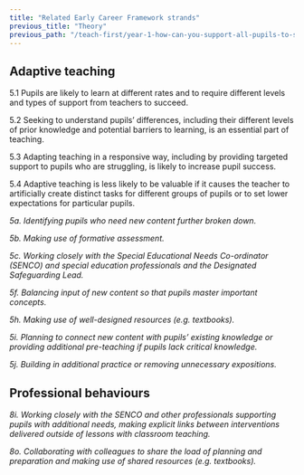 ```yaml
---
title: "Related Early Career Framework strands"
previous_title: "Theory"
previous_path: "/teach-first/year-1-how-can-you-support-all-pupils-to-succeed/summer-week-3-ect-theory"
---
```


## Adaptive teaching

5.1 Pupils are likely to learn at different rates and to require different levels and types of support from teachers to succeed.

5.2 Seeking to understand pupils’ differences, including their different levels of prior knowledge and potential barriers to learning, is an essential part of teaching.

5.3 Adapting teaching in a responsive way, including by providing targeted support to pupils who are struggling, is likely to increase pupil success.

5.4 Adaptive teaching is less likely to be valuable if it causes the teacher to artificially create distinct tasks for different groups of pupils or to set lower expectations for particular pupils.

_5a. Identifying pupils who need new content further broken down._

_5b. Making use of formative assessment._

_5c. Working closely with the Special Educational Needs Co-ordinator (SENCO) and special education professionals and the Designated Safeguarding Lead._

_5f. Balancing input of new content so that pupils master important concepts._

_5h. Making use of well-designed resources (e.g. textbooks)._

_5i. Planning to connect new content with pupils’ existing knowledge or providing additional pre-teaching if pupils lack critical knowledge._

_5j. Building in additional practice or removing unnecessary expositions._

## Professional behaviours

_8i. Working closely with the SENCO and other professionals supporting pupils with additional needs, making explicit links between interventions delivered outside of lessons with classroom teaching._

_8o. Collaborating with colleagues to share the load of planning and preparation and making use of shared resources (e.g. textbooks)._
